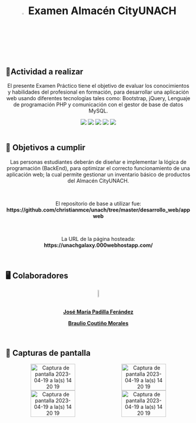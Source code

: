 <h1 align="center"><img style="width:3%; height:3%" src="https://github-production-user-asset-6210df.s3.amazonaws.com/99055585/274127130-500bca91-e7ee-41f9-875d-e43fdf8be674.png"/> Examen Almacén CityUNACH</h1>

## 📝Actividad a realizar

<p align="center">El presente Examen Práctico tiene el objetivo de evaluar los conocimientos y habilidades del profesional en formación, para desarrollar una aplicación web usando diferentes tecnologías tales como: Bootstrap, jQuery, Lenguaje de programación PHP y comunicación con el gestor de base de datos MySQL. </p>
<div align="center">
    <img src="https://img.shields.io/badge/HTML-EC6231?logo=html5&logoColor=FFFFFF&style=for-the-badge" />
    <img src="https://img.shields.io/badge/CSS-01A3D8?logo=css3&logoColor=FFFFFF&style=for-the-badge" />
    <img src="https://img.shields.io/badge/JavaScript-FEFF01?logo=javascript&logoColor=000000&style=for-the-badge"/>
    <img src="https://img.shields.io/badge/MySQL-0C1138?logo=mysql&logoColor=ffff&style=for-the-badge"/>
    <img src="https://img.shields.io/badge/PHP-C5CAD9?logo=php&logoColor=ffff&style=for-the-badge"/>
</div>
<br>

## 📑 Objetivos a cumplir

<p align="center"> Las personas estudiantes deberán de diseñar e implementar la lógica de programación (BackEnd), para optimizar el correcto funcionamiento de una aplicación web; la cual permite gestionar un inventario básico de productos del Almacén CityUNACH.</p><br>
<p align="center">El repositorio de base a utilizar fue:<br><strong>https://github.com/christianmce/unach/tree/master/desarrollo_web/appweb</strong></p>
<br>
<p align="center">La URL de la página hosteada:<br><strong>https://unachgalaxy.000webhostapp.com/</strong></p>
<br>

## 🖥️ Colaboradores

<div align="center" style="display: flex; flex-wrap: wrap; justify-content: center;">
    <img style="width:5%; height:5%" src="https://github-production-user-asset-6210df.s3.amazonaws.com/99055585/274125289-b1f78fa9-4f82-43ab-86f7-d0d1cbff8bf7.png"/>
</div>

<br>
<p align="center"><a href="https://github.com/clxsrdev"><strong>José María Padilla Ferández</strong></a></p>
<p align="center"><a href="https://github.com/BraulioMorale5"><strong>Braulio Coutiño Morales</strong></a></p>
<br>

## 📸 Capturas de pantalla

<div align="center" style="display: flex; flex-wrap: wrap; justify-content: center;">
    <img width="49%" alt="Captura de pantalla 2023-04-19 a la(s) 14 20 19" src="https://github-production-user-asset-6210df.s3.amazonaws.com/99055585/274121573-2ce8fdfa-bd3a-4d75-8bd8-827f1942da4f.png">
    <img width="49%" alt="Captura de pantalla 2023-04-19 a la(s) 14 20 19" src="https://github-production-user-asset-6210df.s3.amazonaws.com/99055585/274122048-2a95c54d-872b-440f-aa79-4cacdb62980a.png">
    <img width="49%" alt="Captura de pantalla 2023-04-19 a la(s) 14 20 19" src="https://github-production-user-asset-6210df.s3.amazonaws.com/99055585/274122052-9c88247c-bfb7-44cb-a108-8edf2133a594.png">
    <img width="49%" alt="Captura de pantalla 2023-04-19 a la(s) 14 20 19" src="https://github-production-user-asset-6210df.s3.amazonaws.com/99055585/274122394-a22ccf52-4bc0-48f1-8fd1-bc43d0bca208.png">
</div>

